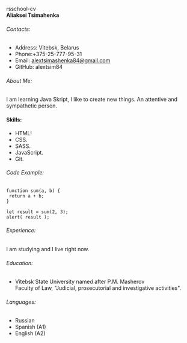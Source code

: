 rsschool-cv <br>
**Aliaksei Tsimahenka**

###### Contacts:

- Address: Vitebsk, Belarus
- Phone:+375-25-777-95-31
- Email: alextsimashenka84@gmail.com
- GitHub: alextsim84

###### About Me:

I am learning Java Skript, I like to create new things. An attentive and sympathetic person.

#### Skills:

- HTML!
- CSS.
- SASS.
- JavaScript.
- Git.

###### Code Example:

```
function sum(a, b) {
 return a + b;
}

let result = sum(2, 3);
alert( result );
```

###### Experience:

I am studying and I live right now.

###### Education:

- Vitebsk State University named after P.M. Masherov <br>
  Faculty of Law, "Judicial, prosecutorial and investigative activities".

###### Languages:

- Russian
- Spanish (A1)
- English (A2)
